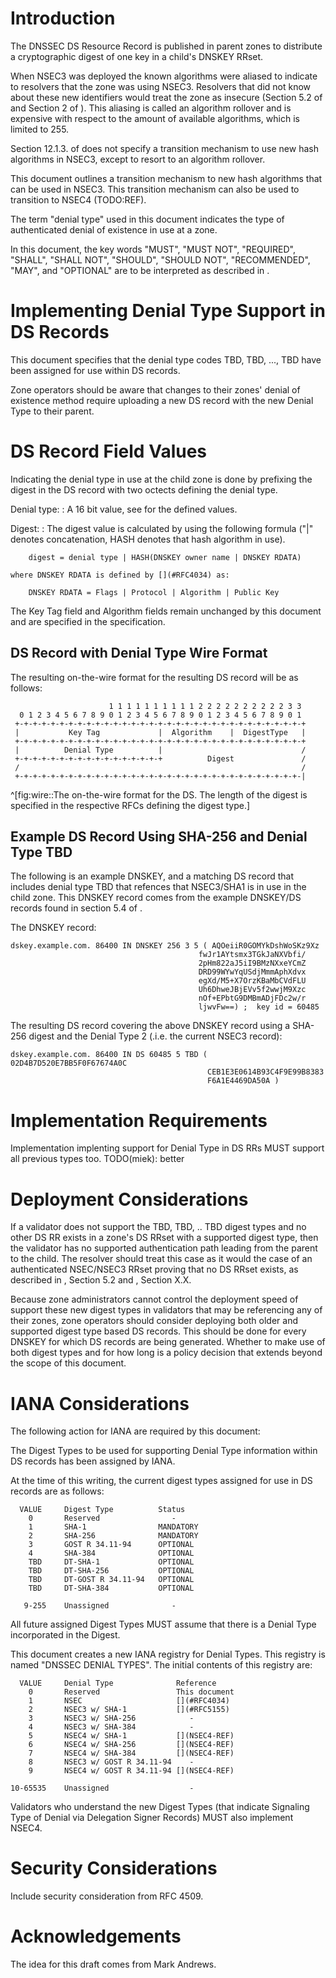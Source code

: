 # Introduction

The DNSSEC [](#RFC4033) [](#RFC4033) [](#RFC4035) DS Resource Record [](#RFC3658) 
is published in parent zones to distribute a cryptographic digest of one key in a child's
DNSKEY RRset.  

When NSEC3 [](#RFC5155) was deployed the known algorithms were aliased to indicate
to resolvers that the zone was using NSEC3. Resolvers that did not know
about these new identifiers would treat the zone as insecure 
(Section 5.2 of [](#RFC4035) and Section 2 of [](#RFC5155)). This aliasing is
called an algorithm rollover and is expensive with respect to the amount of
available algorithms, which is limited to 255. 

Section 12.1.3. of [](#RFC5155) does not specify a transition mechanism to use
new hash algorithms in NSEC3, except to resort to an algorithm rollover.

This document outlines a transition mechanism to new hash algorithms that
can be used in NSEC3. This transition mechanism can also be used to transition
to NSEC4 (TODO:REF).

The term "denial type" used in this document indicates the type
of authenticated denial of existence in use at a zone.

In this document, the key words "MUST", "MUST NOT", "REQUIRED",
"SHALL", "SHALL NOT", "SHOULD", "SHOULD NOT", "RECOMMENDED", "MAY",
and "OPTIONAL" are to be interpreted as described in [](#RFC2119).

# Implementing Denial Type Support in DS Records

This document specifies that the denial type codes TBD, TBD, ..., TBD 
have been assigned for use within DS records. 

Zone operators should be aware that changes to their zones' denial of existence method
require uploading a new DS record with the new Denial Type to their parent.

# DS Record Field Values

Indicating the denial type in use at the child zone is done by
prefixing the digest in the DS record with two octects defining
the denial type.

Denial type: 
:   A 16 bit value, see [](#iana-considerations) for the defined values.

Digest: 
:   The digest value is calculated by using the following
    formula ("|" denotes concatenation, HASH denotes that 
    hash algorithm in use).

        digest = denial type | HASH(DNSKEY owner name | DNSKEY RDATA)

    where DNSKEY RDATA is defined by [](#RFC4034) as:

        DNSKEY RDATA = Flags | Protocol | Algorithm | Public Key

   The Key Tag field and Algorithm fields remain unchanged by this
   document and are specified in the [](#RFC4034) specification.

##  DS Record with Denial Type Wire Format

The resulting on-the-wire format for the resulting DS record will be
as follows:

                          1 1 1 1 1 1 1 1 1 1 2 2 2 2 2 2 2 2 2 2 3 3
      0 1 2 3 4 5 6 7 8 9 0 1 2 3 4 5 6 7 8 9 0 1 2 3 4 5 6 7 8 9 0 1
     +-+-+-+-+-+-+-+-+-+-+-+-+-+-+-+-+-+-+-+-+-+-+-+-+-+-+-+-+-+-+-+-+
     |           Key Tag             |  Algorithm    |  DigestType   |
     +-+-+-+-+-+-+-+-+-+-+-+-+-+-+-+-+-+-+-+-+-+-+-+-+-+-+-+-+-+-+-+-+
     |          Denial Type          |                               /
     +-+-+-+-+-+-+-+-+-+-+-+-+-+-+-+-+          Digest               /
     /                                                               /
     +-+-+-+-+-+-+-+-+-+-+-+-+-+-+-+-+-+-+-+-+-+-+-+-+-+-+-+-+-+-+-+-|
^[fig:wire::The on-the-wire format for the DS. The length of the digest is specified in the respective RFCs defining the digest type.]

##  Example DS Record Using SHA-256 and Denial Type TBD

The following is an example DNSKEY, and a matching DS record that 
includes denial type TBD that refences that NSEC3/SHA1 is in use in 
the child zone. This
DNSKEY record comes from the example DNSKEY/DS records found in
section 5.4 of [](#RFC4034).

The DNSKEY record:

    dskey.example.com. 86400 IN DNSKEY 256 3 5 ( AQOeiiR0GOMYkDshWoSKz9Xz
                                              fwJr1AYtsmx3TGkJaNXVbfi/
                                              2pHm822aJ5iI9BMzNXxeYCmZ
                                              DRD99WYwYqUSdjMmmAphXdvx
                                              egXd/M5+X7OrzKBaMbCVdFLU
                                              Uh6DhweJBjEVv5f2wwjM9Xzc
                                              nOf+EPbtG9DMBmADjFDc2w/r
                                              ljwvFw==) ;  key id = 60485

The resulting DS record covering the above DNSKEY record using a
SHA-256 digest and the Denial Type 2 (.i.e. the current NSEC3 record):

    dskey.example.com. 86400 IN DS 60485 5 TBD ( 02D4B7D520E7BB5F0F67674A0C
                                                CEB1E3E0614B93C4F9E99B8383
                                                F6A1E4469DA50A )

# Implementation Requirements

Implementation implenting support for Denial Type in DS RRs MUST
support all previous types too. TODO(miek): better

# Deployment Considerations

If a validator does not support the TBD, TBD, .. TBD digest types and no other
DS RR exists in a zone's DS RRset with a supported digest type, then
the validator has no supported authentication path leading from the
parent to the child.  The resolver should treat this case as it would
the case of an authenticated NSEC/NSEC3 RRset proving that no DS RRset
exists, as described in [](#RFC4035), Section 5.2 and [](#RFC5155), Section X.X.

Because zone administrators cannot control the deployment speed of
support these new digest types in validators that may be referencing any of
their zones, zone operators should consider deploying both older and
supported digest type based DS records.
This should be done for every DNSKEY for
which DS records are being generated.  Whether to make use of both
digest types and for how long is a policy decision that extends
beyond the scope of this document.

# IANA Considerations

The following action for IANA are required by this document:

The Digest Types to be used for supporting Denial Type information within
DS records has been assigned by IANA.

At the time of this writing, the current digest types assigned for
use in DS records are as follows:

      VALUE     Digest Type          Status
        0       Reserved                -
        1       SHA-1                MANDATORY
        2       SHA-256              MANDATORY
        3       GOST R 34.11-94      OPTIONAL
        4       SHA-384              OPTIONAL
        TBD     DT-SHA-1             OPTIONAL
        TBD     DT-SHA-256           OPTIONAL
        TBD     DT-GOST R 34.11-94   OPTIONAL
        TBD     DT-SHA-384           OPTIONAL

       9-255    Unassigned              -

All future assigned Digest Types MUST assume that there is a Denial Type                                                                      incorporated in the Digest.

This document creates a new IANA registry for Denial Types.  This
registry is named "DNSSEC DENIAL TYPES".  The initial contents of this
registry are:

      VALUE     Denial Type              Reference
        0       Reserved                 This document
        1       NSEC                     [](#RFC4034)
        2       NSEC3 w/ SHA-1           [](#RFC5155)
        3       NSEC3 w/ SHA-256            -
        4       NSEC3 w/ SHA-384            -
        5       NSEC4 w/ SHA-1           [](NSEC4-REF)
        6       NSEC4 w/ SHA-256         [](NSEC4-REF)
        7       NSEC4 w/ SHA-384         [](NSEC4-REF)
        8       NSEC3 w/ GOST R 34.11-94    -
        9       NSEC4 w/ GOST R 34.11-94 [](NSEC4-REF)

    10-65535    Unassigned                  -

Validators who understand the new Digest Types (that indicate Signaling
Type of Denial via Delegation Signer Records) MUST also implement NSEC4.

# Security Considerations

Include security consideration from RFC 4509.

# Acknowledgements

The idea for this draft comes from Mark Andrews.
